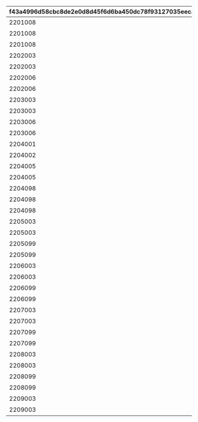 |f43a4996d58cbc8de2e0d8d45f6d6ba450dc78f93127035eecad1efad6c6bf03|08f7a821c61e5da7968ccd4870faa022d6749a2af85c02f66e10529a3503796c|a39f5d8ec4654601dc5696cbee0e30671e12af71208c4c10b8855db9c2d76779|88e95802967f0e5dff43951ac127b2e8bc812851c3186e320b6a170144e5b813|71dfaa1495eca4074045fed32e21334c4f643df83a8d29e3b5f2041d92d8c1c1|c1fc0170ba88fc6076dce788e08421a007970b97b542986f30a13cb8c547f269|12ec43d8367368c83c5d345928891ba2c20568ec8645e9ff374c51d9a773a3aa|e5959fca974b51fb312ba026e955da435326aabd455363a18311ca6889b40922|b76d17d93eac06e892d1c17347fbae5b187984ce1a92bca7027b30a9d5ffb0bf|dd152c006e994b31b5f3633cef409b2b9f8abe4d6c013c017320222210d318dc|afd725c963e8cc58b1d0f948704694e9c8d611ef7e65d7fa9606dc795c0528da|1af74499263922739eb96bb1ab9341d52603db972f6349141a2af0f41a9fc7b8|0a5544daaba49595096f0a5a35f06d4fe5c363b50c711e4377453f00799721a0|b335cdb9830828bd79b6625a39a6bb827a25986a1fe12f7f8e791b4601f1c472|f56d9a789e05ef11c597e19482be723d90e7d5a10a8fcaf5bdc84e9c45c0febd|0f02b2b886b948536a1e2b6d08e6ecf8e80e350e24fddfcc802386fafedea9d6|5890b89ae70a318a375c1d616b62027ce87799ff29eb2625f36bacc36b3dc6ae|123ddda1a30b027cae66cff3a233b8edb2a91d95a8ba14887fa2b0274fc43a77|c50945664cbd86627637b636ea368f1d05e4abbcf42aa3e800f18bc95b87a43c|598294275977710a860add7bb5d672fc5278629e25dab57cfa638753db7fe3f7|
| --- | --- | --- | --- | --- | --- | --- | --- | --- | --- | --- | --- | --- | --- | --- | --- | --- | --- | --- | --- |
|2201008|0|0|2030/12/17 14:59:59|91002|0|5|15063001|2015/04/01 15:00:00|サブストーリーⅠ|8|8|0|2201101|裏社会ギルド、裏世界へ|0|0|20|1|0|
|2201008|0|0|2030/12/17 14:59:59|91002|0|5|15063002|2015/04/01 15:00:00|サブストーリーⅡ|8|8|0|2201102|鍛えろ！　アルターメイデン|0|0|20|1|0|
|2201008|0|0|2030/12/17 14:59:59|91002|0|5|15063003|2015/04/01 15:00:00|サブストーリーⅢ|8|8|0|2201103|おかしな国の社会科見学|0|0|20|1|0|
|2202003|0|0|2030/12/17 14:59:59|91002|0|5|15063005|2015/04/01 15:00:00|サブストーリーⅣ|8|8|0|2202101|おしくらプリンセス！|0|0|20|1|0|
|2202003|0|0|2030/12/17 14:59:59|91002|0|5|15063006|2015/04/01 15:00:00|サブストーリーⅤ|8|8|0|2202102|プリンおばけとお菓子の城|0|0|20|1|0|
|2202006|0|0|2030/12/17 14:59:59|91002|0|5|15064001|2015/04/01 15:00:00|サブストーリーⅥ|8|8|0|2202103|メイド・イン・ドラゴン|0|0|20|1|0|
|2202006|0|0|2030/12/17 14:59:59|91002|0|5|15064002|2015/04/01 15:00:00|サブストーリーⅦ|8|8|0|2202104|くらえ！　たい焼きくん|0|0|20|1|0|
|2203003|0|0|2030/12/17 14:59:59|91002|0|5|15064004|2015/04/01 15:00:00|サブストーリーⅧ|8|8|0|2203101|機械人族とナイトさん|0|0|20|1|0|
|2203003|0|0|2030/12/17 14:59:59|91002|0|5|15064005|2015/04/01 15:00:00|サブストーリーⅨ|8|8|0|2203102|ふぁんふぁんピクニック♪|0|0|20|1|0|
|2203006|0|0|2030/12/17 14:59:59|91002|0|5|15065001|2015/04/01 15:00:00|サブストーリーⅩ|8|8|0|2203103|勃発！？いもうと大戦|0|0|20|1|0|
|2203006|0|0|2030/12/17 14:59:59|91002|0|5|15065002|2015/04/01 15:00:00|サブストーリーⅩⅠ|8|8|0|2203104|モフモフの恋路はいちご味|0|0|20|1|0|
|2204001|0|0|2030/12/17 14:59:59|91002|0|5|15065004|2015/04/01 15:00:00|サブストーリーⅩⅡ|8|8|0|2204101|魔法少女とキノコの乱|0|0|20|1|0|
|2204002|0|0|2030/12/17 14:59:59|91002|0|5|15065005|2015/04/01 15:00:00|サブストーリーⅩⅢ|8|8|0|2204102|『裏』のトゥンヌス漁|0|0|20|1|0|
|2204005|0|0|2030/12/17 14:59:59|91002|0|5|15066001|2015/04/01 15:00:00|サブストーリーⅩⅣ|8|8|0|2204103|きらめく石と商人魂|0|0|20|1|0|
|2204005|0|0|2030/12/17 14:59:59|91002|0|5|15066002|2015/04/01 15:00:00|サブストーリーⅩⅤ|8|8|0|2204104|プリンセス・バスタイム|0|0|20|1|0|
|2204098|0|0|2030/12/17 14:59:59|91002|0|5|15066004|2015/04/01 15:00:00|サブストーリーⅩⅥ|8|8|0|2204105|魔改造！　魔物対策講習会|0|0|20|1|0|
|2204098|0|0|2030/12/17 14:59:59|91002|0|5|15066005|2015/04/01 15:00:00|サブストーリーⅩⅦ|8|8|0|2204106|裏世界に幻の楽譜を求めて|0|0|20|1|0|
|2204098|0|0|2030/12/17 14:59:59|91002|0|5|15066006|2015/04/01 15:00:00|サブストーリーⅩⅧ|8|8|0|2204107|双子ドラゴンご奉仕デート|0|0|20|1|0|
|2205003|0|0|2030/12/17 14:59:59|91002|0|5|15067001|2015/04/01 15:00:00|サブストーリーⅩⅨ|8|8|0|2205101|ジオ・テオゴニアの美容法|0|0|20|1|0|
|2205003|0|0|2030/12/17 14:59:59|91002|0|5|15067002|2015/04/01 15:00:00|サブストーリーⅩⅩ|8|8|0|2205102|ドМとクソガキ|0|0|20|1|0|
|2205099|0|0|2030/12/17 14:59:59|91002|0|5|15067004|2015/04/01 15:00:00|サブストーリーⅩⅩⅠ|8|8|0|2205103|ジオ・ゲヘナでのママ対決|0|0|20|1|0|
|2205099|0|0|2030/12/17 14:59:59|91002|0|5|15067005|2015/04/01 15:00:00|サブストーリーⅩⅩⅡ|8|8|0|2205104|プリンセス・コンチェルト|0|0|20|1|0|
|2206003|0|0|2030/12/17 14:59:59|91002|0|5|15068001|2015/04/01 15:00:00|サブストーリーⅩⅩⅢ|8|8|0|2206101|ひらめけ！　おたんこ探偵|0|0|20|1|0|
|2206003|0|0|2030/12/17 14:59:59|91002|0|5|15068002|2015/04/01 15:00:00|サブストーリーⅩⅩⅣ|8|8|0|2206102|アネモネ観察実験|0|0|20|1|0|
|2206099|0|0|2030/12/17 14:59:59|91002|0|5|15068004|2015/04/01 15:00:00|サブストーリーⅩⅩⅤ|8|8|0|2206103|一緒に温泉に入る権利！|0|0|20|1|0|
|2206099|0|0|2030/12/17 14:59:59|91002|0|5|15068005|2015/04/01 15:00:00|サブストーリーⅩⅩⅥ|8|8|0|2206104|ジオ・ゲヘナの決闘ピョン|0|0|20|1|0|
|2207003|0|0|2030/12/17 14:59:59|91002|0|5|15069001|2015/04/01 15:00:00|サブストーリーⅩⅩⅦ|8|8|0|2207101|媛たちとのおままごと|0|0|20|1|0|
|2207003|0|0|2030/12/17 14:59:59|91002|0|5|15069002|2015/04/01 15:00:00|サブストーリーⅩⅩⅧ|8|8|0|2207102|ア魔学式アオハル課外活動|0|0|20|1|0|
|2207099|0|0|2030/12/17 14:59:59|91002|0|5|15069004|2015/04/01 15:00:00|サブストーリーⅩⅩⅨ|8|8|0|2207103|目指せ！　忍者マスター|0|0|20|1|0|
|2207099|0|0|2030/12/17 14:59:59|91002|0|5|15069005|2015/04/01 15:00:00|サブストーリーⅩⅩⅩ|8|8|0|2207104|裏世界『魔札』バトル|0|0|20|1|0|
|2208003|0|0|2030/12/17 14:59:59|91002|0|5|15070001|2015/04/01 15:00:00|サブストーリーⅩⅩⅩⅠ|8|8|0|2208101|ジオ・ゲヘナのお友だち？|0|0|20|1|0|
|2208003|0|0|2030/12/17 14:59:59|91002|0|5|15070002|2015/04/01 15:00:00|サブストーリーⅩⅩⅩⅡ|8|8|0|2208102|ドラゴンズ・タッグマッチ|0|0|20|1|0|
|2208099|0|0|2030/12/17 14:59:59|91002|0|5|15070004|2015/04/01 15:00:00|サブストーリーⅩⅩⅩⅢ|8|8|0|2208103|冥風戦記外典・獄炎の章|0|0|20|1|0|
|2208099|0|0|2030/12/17 14:59:59|91002|0|5|15070005|2015/04/01 15:00:00|サブストーリーⅩⅩⅩⅣ|8|8|0|2208104|レディ・セクシー・ゴー！|0|0|20|1|0|
|2209003|0|0|2030/12/17 14:59:59|91002|0|5|15071001|2015/04/01 15:00:00|サブストーリーⅩⅩⅩⅤ|8|8|0|2209101|ジオ・テオゴニアの罠！？|0|0|20|1|0|
|2209003|0|0|2030/12/17 14:59:59|91002|0|5|15071002|2015/04/01 15:00:00|サブストーリーⅩⅩⅩⅥ|8|8|0|2209102|姫さま『傲慢』の時間です|0|0|20|1|0|